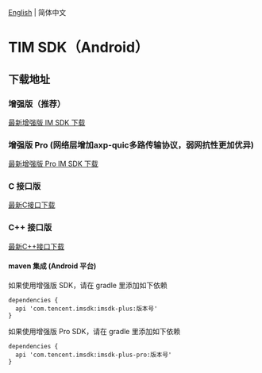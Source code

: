 [English](./README.md) | 简体中文

# TIM SDK（Android）

## 下载地址

### 增强版（推荐）
[最新增强版 IM SDK 下载](https://im.sdk.qcloud.com/download/plus/7.6.5011/imsdk-plus-7.6.5011.aar) 

### 增强版 Pro (网络层增加axp-quic多路传输协议，弱网抗性更加优异)
[最新增强版 Pro IM SDK 下载](https://im.sdk.qcloud.com/download/plus/7.6.5011/imsdk-plus-pro-7.6.5011.aar) 

### C 接口版
[最新C接口下载](https://im.sdk.qcloud.com/download/plus/7.6.5011/cross_platform/ImSDK_Android_C_7.6.5011.zip)

### C++ 接口版
[最新C++接口下载](https://im.sdk.qcloud.com/download/plus/7.6.5011/cross_platform/ImSDK_Android_CPP_7.6.5011.zip)

#### maven 集成 (Android 平台)
 如果使用增强版 SDK，请在 gradle 里添加如下依赖
 ```
 dependencies {
   api 'com.tencent.imsdk:imsdk-plus:版本号'
 }
 ```
 
 如果使用增强版 Pro SDK，请在 gradle 里添加如下依赖
 ```
 dependencies {
   api 'com.tencent.imsdk:imsdk-plus-pro:版本号'
 }
 ```
